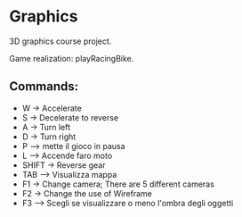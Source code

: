 # Graphics

3D graphics course project.

Game realization: playRacingBike.

## Commands:
* W -> Accelerate
* S -> Decelerate to reverse
* A -> Turn left
* D -> Turn right
* P --> mette il gioco in pausa
* L --> Accende faro moto
* SHIFT -> Reverse gear
* TAB --> Visualizza mappa
* F1 -> Change camera; There are 5 different cameras
* F2 -> Change the use of Wireframe
* F3 --> Scegli se visualizzare o meno l'ombra degli oggetti
